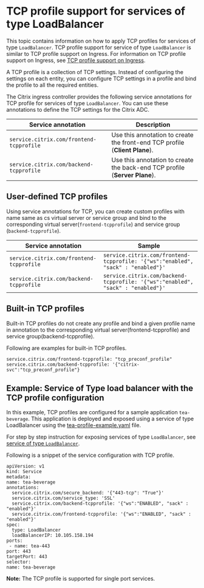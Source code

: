 # TCP profile support for services of type LoadBalancer

This topic contains information on how to apply TCP profiles for services of type `LoadBalancer`. TCP profile support for service of type `LoadBalancer` is similar to TCP profile support on Ingress.
For information on TCP profile support on Ingress, see [TCP profile support on Ingress](https://developer-docs.citrix.com/projects/citrix-k8s-ingress-controller/en/latest/configure/profiles/#tcp-profile).

A TCP profile is a collection of TCP settings. Instead of configuring the settings on each entity, you can configure TCP settings in a profile and bind the profile to all the required entities.

The Citrix ingress controller provides the following service annotations for TCP profile for services of type `LoadBalancer`. You can use these annotations to define the TCP settings for the Citrix ADC.


| Service annotation | Description|
| ---------------- | ------------ |
| `service.citrix.com/frontend-tcpprofile` | Use this annotation to create the front-end TCP profile (**Client Plane**). |
| `service.citrix.com/backend-tcpprofile` | Use this annotation to create the back-end TCP profile (**Server Plane**). |

## User-defined TCP profiles

Using service annotations for TCP, you can create custom profiles with name same as cs virtual server or service group and bind to the corresponding virtual server(`frontend-tcpprofile`) and service group (`backend-tcpprofile`).

| Service annotation|  Sample |
| ---------------- |  ----- |
| `service.citrix.com/frontend-tcpprofile` | `service.citrix.com/frontend-tcpprofile: '{"ws":"enabled", "sack" : "enabled"}'`  |
| `service.citrix.com/backend-tcpprofile` |  `service.citrix.com/backend-tcpprofile: '{"ws":"enabled", "sack" : "enabled"}'`  |

## Built-in TCP profiles

Built-in TCP profiles do not create any profile and bind a given profile name in annotation to the corresponding virtual server(frontend-tcpprofile) and service group(backend-tcpprofile).

Following are examples for built-in TCP profiles.

    service.citrix.com/frontend-tcpprofile: "tcp_preconf_profile"
    service.citrix.com/backend-tcpprofile: '{"citrix-svc":"tcp_preconf_profile"}

## Example: Service of Type load balancer with the TCP profile configuration

In this example, TCP profiles are configured for a sample application `tea-beverage`. This application is deployed and exposed using a service of type LoadBalancer using the [tea-profile-example.yaml](https://raw.githubusercontent.com/netscaler/netscaler-k8s-ingress-controller/master/example/tcp-profile-typelb/tea-profile-example.yaml) file.

For step by step instruction for exposing services of type `LoadBalancer`, see [service of type `LoadBalancer`](https://developer-docs.citrix.com/projects/citrix-k8s-ingress-controller/en/latest/network/type_loadbalancer/).

Following is a snippet of the service configuration with TCP profile.

    apiVersion: v1
    kind: Service
    metadata:
    name: tea-beverage
    annotations:
      service.citrix.com/secure_backend: '{"443-tcp": "True"}'
      service.citrix.com/service_type: 'SSL'
      service.citrix.com/backend-tcpprofile: '{"ws":"ENABLED", "sack" : "enabled"}'
      service.citrix.com/frontend-tcpprofile: '{"ws":"ENABLED", "sack" : "enabled"}'
    spec:
      type: LoadBalancer
      loadBalancerIP: 10.105.158.194
    ports:
     - name: tea-443
    port: 443
    targetPort: 443
    selector:
    name: tea-beverage


**Note:**
The TCP profile is supported for single port services.